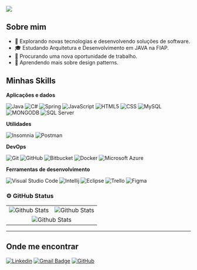 ![](https://komarev.com/ghpvc/?username=igor-fga&color=006bed)

## Sobre mim

- 🤔 Explorando novas tecnologias e desenvolvendo soluções de software.
- 🎓 Estudando Arquitetura e Desenvolvimento em JAVA na FIAP.
- 💼 Procurando uma nova oportunidade de trabalho.
- 🌱 Aprendendo mais sobre design patterns.

## Minhas Skills

**Aplicações e dados**

![Java](https://img.shields.io/badge/-Java-333333?style=flat&logo=Java&logoColor=007396)
![C#](https://img.shields.io/badge/-C%23-333333?style=flat&logo=c-sharp)
![Spring](https://img.shields.io/badge/-Spring-333333?style=flat&logo=spring)
![JavaScript](https://img.shields.io/badge/-JavaScript-333333?style=flat&logo=javascript)
![HTML5](https://img.shields.io/badge/-HTML5-333333?style=flat&logo=HTML5)
![CSS](https://img.shields.io/badge/-CSS-333333?style=flat&logo=CSS3&logoColor=1572B6)
![MySQL](https://img.shields.io/badge/-MySQL-333333?style=flat&logo=mysql)
![MONGODB](https://img.shields.io/badge/-MONGODB-333333?style=flat&logo=mongodb)
![SQL Server](https://img.shields.io/badge/-Microsoft_SQL_Server-333333?style=flat&logo=microsoft-sql-server)


**Utilidades**

![Insomnia](https://img.shields.io/badge/-Insomnia-333333?style=flat&logo=insomnia)
![Postman](https://img.shields.io/badge/-Postman-333333?style=flat&logo=postman)

**DevOps**

![Git](https://img.shields.io/badge/-Git-333333?style=flat&logo=git)
![GitHub](https://img.shields.io/badge/-GitHub-333333?style=flat&logo=github)
![Bitbucket](https://img.shields.io/badge/-Bitbucket-333333?style=flat&logo=bitbucket)
![Docker](https://img.shields.io/badge/-Docker-333333?style=flat&logo=docker)
![Microsoft Azure](https://img.shields.io/badge/-Microsoft_Azure-333333?style=flat&logo=microsoft-azure)

**Ferramentas de desenvolvimento**

![Visual Studio Code](https://img.shields.io/badge/-Visual%20Studio%20Code-333333?style=flat&logo=visual-studio-code&logoColor=007ACC)
![Intellij](https://img.shields.io/badge/-Intellij-333333?style=flat&logo=intellij-idea&logoColor=007ACC)
![Eclipse](https://img.shields.io/badge/-Eclipse-333333?style=flat&logo=eclipse-ide&logoColor=2C2255)
![Trello](https://img.shields.io/badge/-Trello-333333?style=flat&logo=trello&logoColor=007ACC)
![Figma](https://img.shields.io/badge/-Figma-333333?style=flat&logo=figma&logoColor=007ACC)

### ⚙️ GitHub Status

<table>
  <tr>
    <td>
      <img
        align="center"
        src="https://github-readme-stats.vercel.app/api?username=igor-fga&theme=dark&hide_border=false&include_all_commits=true"
        alt="Github Stats"
      />
    </td>
    <td>
      <img
        align="center"
        src="https://github-readme-stats.vercel.app/api/top-langs/?username=igor-fga&theme=dark&hide_border=false&include_all_commits=true&count_private=true&layout=compact"
        alt="Github Stats"
      />
    </td>
  </tr>
  <tr>
    <td colspan="2" align="center">
      <img
        align="center"
        src="https://github-readme-streak-stats.herokuapp.com/?user=igor-fga&theme=dark&hide_border=false"
        alt="Github Stats"
      />
    </td>
  </tr>
</table>

--- 

## Onde me encontrar

[![Linkedin](https://img.shields.io/badge/-ifgandrade-blue?style=flat-square&logo=Linkedin&logoColor=white&link=https://www.linkedin.com/in/ifgandrade/)](https://www.linkedin.com/in/ifgandrade/)
[![Gmail Badge](https://img.shields.io/badge/-ifgandrade@gmail.com-006bed?style=flat-square&logo=Gmail&logoColor=white&link=mailto:ifgandrade@gmail.com)](mailto:ifgandrade@gmail.com)
[![GitHub](https://img.shields.io/github/followers/igor-fga?label=follow&style=social)](https://github.com/igor-fga)

<!-- https://github.com/iuricode/readme-template/blob/main/badges-shields/readme.md -->
